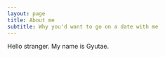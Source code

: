 ```yaml
---
layout: page
title: About me
subtitle: Why you'd want to go on a date with me
---
```


Hello stranger. My name is Gyutae. 